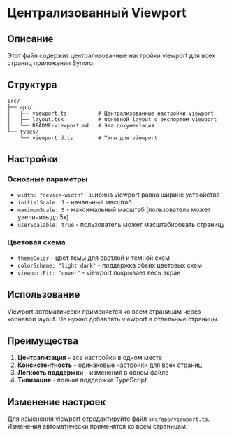 # Централизованный Viewport

## Описание

Этот файл содержит централизованные настройки viewport для всех страниц приложения Synoro.

## Структура

```
src/
├── app/
│   ├── viewport.ts          # Централизованные настройки viewport
│   ├── layout.tsx           # Основной layout с экспортом viewport
│   └── README-viewport.md   # Эта документация
└── types/
    └── viewport.d.ts        # Типы для viewport
```

## Настройки

### Основные параметры

- `width: "device-width"` - ширина viewport равна ширине устройства
- `initialScale: 1` - начальный масштаб
- `maximumScale: 5` - максимальный масштаб (пользователь может увеличить до 5x)
- `userScalable: true` - пользователь может масштабировать страницу

### Цветовая схема

- `themeColor` - цвет темы для светлой и темной схем
- `colorScheme: "light dark"` - поддержка обеих цветовых схем
- `viewportFit: "cover"` - viewport покрывает весь экран

## Использование

Viewport автоматически применяется ко всем страницам через корневой layout. Не нужно добавлять viewport в отдельные страницы.

## Преимущества

1. **Централизация** - все настройки в одном месте
2. **Консистентность** - одинаковые настройки для всех страниц
3. **Легкость поддержки** - изменения в одном файле
4. **Типизация** - полная поддержка TypeScript

## Изменение настроек

Для изменения viewport отредактируйте файл `src/app/viewport.ts`. Изменения автоматически применятся ко всем страницам.

